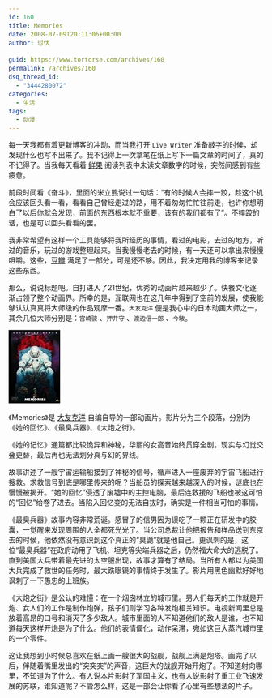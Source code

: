 ```yaml
---
id: 160
title: Memories
date: 2008-07-09T20:11:06+00:00
author: 愆伏

guid: https://www.tortorse.com/archives/160
permalink: /archives/160
dsq_thread_id:
  - "3444280072"
categories:
  - 生活
tags:
  - 动漫
---
```

每一天我都有着更新博客的冲动，而当我打开 `Live Writer` 准备敲字的时候，却发现什么也写不出来了。我不记得上一次拿笔在纸上写下一篇文章的时间了，真的不记得了。当我每天看着 [鲜果](https://www.xianguo.com) 阅读列表中未读文章数字的时候，突然间感到有些疲惫。

前段时间看《奋斗》，里面的米立熊说过一句话：“有的时候人会摔一跤，趁这个机会应该回头看一看，看看自己曾经走过的路，用不着匆匆忙忙往前走，也许你想明白了以后你就会发现，前面的东西根本就不重要，该有的我们都有了”。不摔跤的话，也是可以回头看看的罢。

我非常希望有这样一个工具能够将我所经历的事情，看过的电影，去过的地方，听过的音乐，玩过的游戏整理起来。当我慢慢老去的时候，有一天还可以拿出来慢慢咀嚼。这些，[豆瓣](https://www.douban.com) 满足了一部分，可是还不够。因此，我决定用我的博客来记录这些东西。

那么，说说标题吧。自打进入了21世纪，优秀的动画片越来越少了。快餐文化逐渐占领了整个动画界。所幸的是，互联网也在这几年中得到了空前的发展，使我能够认认真真将大师级的作品观摩一番。`大友克洋` 便是我心中的日本动画大师之一，其余几位大师分别是：`宫崎骏` 、`押井守` 、`渡边信一郎` 、`今敏`。

![memories](/wp-content/uploads/2008/07/s1318032.jpg)

《Memories》是 [大友克洋](https://zh.wikipedia.org/zh/%E5%A4%A7%E5%8F%8B%E5%85%8B%E6%B4%8B) 自编自导的一部动画片。影片分为三个段落，分别为《她的回忆》、《最臭兵器》、《大炮之街》。

《她的记忆》通篇都比较诡异和神秘，华丽的女高音始终贯穿全剧。现实与幻觉交叠更替，最后再也无法划分真与幻的界线。

故事讲述了一艘宇宙运输船接到了神秘的信号，循声进入一座废弃的宇宙飞船进行搜救。求救信号到底是哪里传来的呢？当船员的探索越来越深入的时候，谜底也在慢慢被揭开。“她的回忆”侵透了废墟中的主控电脑，最后连救援的飞船也被这可怕的“回忆”给卷了进去。当陷入回忆变的无法自拔时，确实是一件相当可怕的事情。

《最臭兵器》故事内容非常荒诞。感冒了的信男因为误吃了一颗正在研发中的胶囊，一觉醒来发现周围的人全都死光光了。当公司总裁让他把报告和样品送到东京去的时候，他依然没有意识到这个真正的“臭鼬”就是他自己。更讽刺的是，这位“最臭兵器”在政府动用了飞机、坦克等尖端兵器之后，仍然福大命大的逃脱了。直到美国大兵带着最先进的太空服出现，故事才算有了结局。当所有人都以为美国大兵完成了救世的任务时，最大跌眼镜的事情终于发生了。影片用黑色幽默好好地讽刺了一下愚忠的上班族。

《大炮之街》是公认的难懂：在一个烟囱林立的城市里。男人们每天的工作就是开炮、女人们的工作是制作炮弹，孩子们则学习各种发炮相关知识。电视新闻里总是放着高昂的口号和消灭了多少敌人。城市里面的人不知道他们的敌人是谁，也不知道每天这样开炮是为了什么。他们的表情僵化，动作呆滞，宛如这巨大蒸汽城市里的一个零件。

这让我想到小时候总喜欢在纸上画一艘很大的战舰，战舰上满是炮塔。画完了以后，伴随着嘴里发出的“突突突”的声音，这巨大的战舰开始开炮了。不知道射向哪里，不知道为了什么。有人说本片影射了军国主义，也有人说影射了重工业飞速发展的苏联，谁知道呢？不管怎么样，这是一部会让你看了心里有些想法的片子。